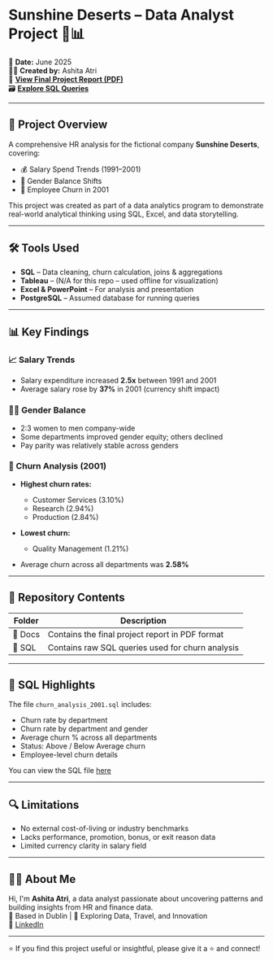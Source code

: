# Sunshine Deserts – Data Analyst Project 🌵📊

📅 **Date:** June 2025  
👩‍💻 **Created by:** Ashita Atri  
📄 **[View Final Project Report (PDF)](./Docs/Sunshine-Deserts-Data-Analyst-Project.pdf)**  
🗃️ **[Explore SQL Queries](./SQL/churn_analysis_2001.sql)**

---

## 🧠 Project Overview

A comprehensive HR analysis for the fictional company **Sunshine Deserts**, covering:

- 💰 Salary Spend Trends (1991–2001)
- 👥 Gender Balance Shifts
- 🔄 Employee Churn in 2001

This project was created as part of a data analytics program to demonstrate real-world analytical thinking using SQL, Excel, and data storytelling.

---

## 🛠 Tools Used
- **SQL** – Data cleaning, churn calculation, joins & aggregations
- **Tableau** – (N/A for this repo – used offline for visualization)
- **Excel & PowerPoint** – For analysis and presentation
- **PostgreSQL** – Assumed database for running queries

---

## 📊 Key Findings

### 📈 Salary Trends
- Salary expenditure increased **2.5x** between 1991 and 2001
- Average salary rose by **37%** in 2001 (currency shift impact)

### 👩‍⚖️ Gender Balance
- 2:3 women to men company-wide
- Some departments improved gender equity; others declined
- Pay parity was relatively stable across genders

### 🔁 Churn Analysis (2001)
- **Highest churn rates:**  
  - Customer Services (3.10%)  
  - Research (2.94%)  
  - Production (2.84%)

- **Lowest churn:**  
  - Quality Management (1.21%)

- Average churn across all departments was **2.58%**

---

## 📂 Repository Contents

| Folder | Description |
|--------|-------------|
| 📁 Docs | Contains the final project report in PDF format |
| 📁 SQL | Contains raw SQL queries used for churn analysis |

---

## 📌 SQL Highlights

The file `churn_analysis_2001.sql` includes:

- Churn rate by department
- Churn rate by department and gender
- Average churn % across all departments
- Status: Above / Below Average churn
- Employee-level churn details

You can view the SQL file [here](./SQL/churn_analysis_2001.sql)

---

## 🔍 Limitations

- No external cost-of-living or industry benchmarks
- Lacks performance, promotion, bonus, or exit reason data
- Limited currency clarity in salary field

---

## 🙋‍♀️ About Me

Hi, I'm **Ashita Atri**, a data analyst passionate about uncovering patterns and building insights from HR and finance data.  
📍 Based in Dublin | 🎯 Exploring Data, Travel, and Innovation  
🔗 [LinkedIn](https://www.linkedin.com/in/ashita01)

---

⭐ If you find this project useful or insightful, please give it a ⭐ and connect!

